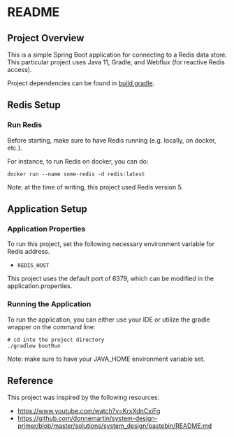 # README

## Project Overview

This is a simple Spring Boot application for connecting to a Redis data store.
This particular project uses Java 11, Gradle, and Webflux (for reactive Redis access).

Project dependencies can be found in [build.gradle](./build.gradle).

## Redis Setup

### Run Redis

Before starting, make sure to have Redis running (e.g. locally, on docker, etc.).

For instance, to run Redis on docker, you can do:

`docker run --name some-redis -d redis:latest`

Note: at the time of writing, this project used Redis version 5.

## Application Setup

### Application Properties

To run this project, set the following necessary environment variable for Redis address.

- `REDIS_HOST`

This project uses the default port of 6379, which can be modified in the application.properties.

### Running the Application

To run the application, you can either use your IDE or utilize the gradle wrapper on the command line:

```
# cd into the project directory
./gradlew bootRun
```

Note: make sure to have your JAVA_HOME environment variable set.

## Reference

This project was inspired by the following resources:
- https://www.youtube.com/watch?v=KrxXdnCxiFg
- https://github.com/donnemartin/system-design-primer/blob/master/solutions/system_design/pastebin/README.md